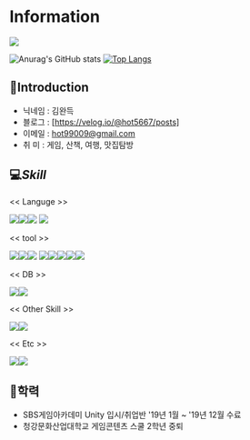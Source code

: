 # Information

<img src="https://capsule-render.vercel.app/api?type=waving&height=300&color=gradient&text=Hello%20&section=header&descAlignY=43&descAlign=84&textBg=false&reversal=false&fontAlign=50&animation=blink&rotate=0"/>


![Anurag's GitHub stats](https://github-readme-stats.vercel.app/api?username=hot5667&show_icons=true&theme=radical)
[![Top Langs](https://github-readme-stats.vercel.app/api/top-langs/?username=hot5667&layout=compact)](https://github.com/anuraghazra/github-readme-stats)

## 🌊Introduction
- 닉네임 : 김완득
- 블로그 : [https://velog.io/@hot5667/posts]
- 이메일 : hot99009@gmail.com
- 취    미 : 게임, 산책, 여행, 맛집탐방

## 💻_Skill_
<< Languge >>

<img src="https://img.shields.io/badge/C-A8B9CC?style=&logo=c&logoColor=FFFFFF"/><img src="https://img.shields.io/badge/C%23-512BD4?style=&logo=csharp&logoColor="/><img src="https://img.shields.io/badge/C++-00599C?style=&logo=cplusplus&logoColor="/>
<img src="https://img.shields.io/badge/Javascript-F7DF1E?style=&logo=javascript&logoColor=FFFFFF"/>

<< tool  >>

<img src="https://img.shields.io/badge/Unity-000000?style=&logo=unity&logoColor=FFFFFF"/><img src="https://img.shields.io/badge/DirectX-000000?style=&logo=microsoft&logoColor=FFFFFF"/><img src="https://img.shields.io/badge/Unreal Engine-FFFFFF?style=&logo=unrealengine&logoColor=000000"/>
<img src="https://img.shields.io/badge/Visual Studio-5C2D91?style=&logo=visualstudio&logoColor=FFFFFF"/><img src="https://img.shields.io/badge/Visual Studio Code-007ACC?style=&logo=visualstudiocode&logoColor=FFFFFF"/><img src="https://img.shields.io/badge/Git-F05032?style=&logo=git&logoColor=FFFFFF"/><img src="https://img.shields.io/badge/GitHub-181717?style=&logo=github&logoColor=FFFFFF"/><img src="https://img.shields.io/badge/GitLab-FC6D26?style=&logo=gitlab&logoColor=FFFFFF"/>

<< DB >>

<img src="https://img.shields.io/badge/MariaDB-003545?style=&logo=mariadb&logoColor=FFFFFF"/><img src="https://img.shields.io/badge/Mysql-01B4E4?style=&logo=mysql&logoColor=FFFFFF"/>

<< Other Skill >>

<img src="https://img.shields.io/badge/Vue-4FC08D?style=&logo=vuedotjs&logoColor=FFFFFF"/><img src="https://img.shields.io/badge/React-61DAFB?style=&logo=react&logoColor=FFFFFF"/>

<< Etc >>

<img src="https://img.shields.io/badge/Microsoft PowerPoint-B7472A?style=&logo=react&logoColor=FFFFFF"/><img src="https://img.shields.io/badge/Microsoft Word-2B579A?style=&logo=microsoftword&logoColor=FFFFFF"/>

## 🏫학력
- SBS게임아카데미 Unity 입시/취업반 '19년 1월 ~ '19년 12월 수료
- 청강문화산업대학교 게임콘텐츠 스쿨 2학년 중퇴
